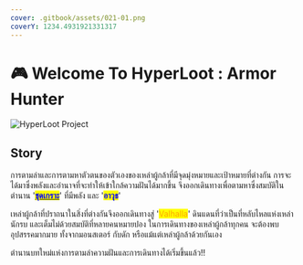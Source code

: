 ```yaml
---
cover: .gitbook/assets/021-01.png
coverY: 1234.4931921331317
---
```


# 🎮 Welcome To HyperLoot : Armor Hunter

![HyperLoot Project](.gitbook/assets/title\_bg.png)

## Story

การตามล่าและการตามหาตัวตนของตัวเองของเหล่าผู้กล้าที่มีจุดมุ่งหมายและเป้าหมายที่ต่างกัน การจะได้มาซึ่งพลังและอำนาจที่จะทำให้เข้าใกล้ความฝันได้มากขึ้น จึงออกเดินทางเพื่อตามหาซึ่งสมบัติในตำนาน '[<mark style="color:blue;">**ชุดเกราะ**</mark>](armor/)' ที่มีพลัง และ '<mark style="color:blue;">**อาวุธ**</mark>'&#x20;

เหล่าผู้กล้าที่ปราถนาในสิ่งที่ต่างกันจึงออกเดินทางสู่ '<mark style="color:orange;">Valhalla</mark>' ดินแดนที่ว่าเป็นที่หลับไหลแห่งเหล่านักรบ และเต็มไม่ด้วยสมบัติที่หลายคนหมายปอง ในการเดินทางของเหล่าผู้กล้าทุกคน จะต้องพบอุปสรรคมากมาย ทั้งจากมอนสเตอร์ กับดัก หรือแม้แต่เหล่าผู้กล้าด้วยกันเอง

ตำนานบทใหม่แห่งการตามล่าความฝันและการเดินทางได้เริ่มขึ้นแล้ว!!
